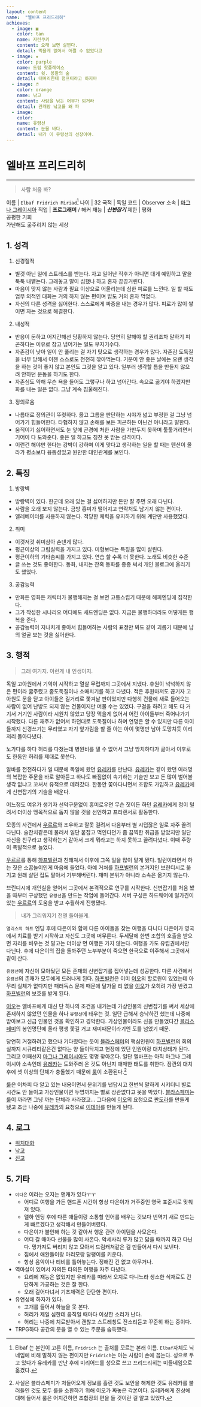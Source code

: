 ```yaml
---
layout: content
name:  "엘바프 프리드리히"
achieves:
  - image: ▣
    color: tan
    name: 자린쿠키
    content: 오래 보면 살찐다.
    detail: 먹을게 없어서 어쩔 수 없었다고
  - image: ★
    color: purple
    name: 드립 핫플레이스
    content: 쉿. 몽환의 숲
    detail: 대머리한테 험프티라고 하지마
  - image: ♬
    color: orange
    name: 낚고
    content: 사람을 낚는 어부가 되거라
    detail: 관캐랑 낚고를 왜 파
  - image:
    color:
    name: 유령선
    content: 눈물 바다.
    detail: 내가 이 유령선의 선장이야.
---
```

# 엘바프 프리드리히
---
>  사람 처음 봐?

이름 | `Elbaf Fridrich Miriad`[^name]
나이 | 32
국적 | 독일
코드 | Observer
소속 | [마그나 그레이시아][magnagraecia]
직업 | **프로그래머** / 해커
재능 | ***신변잡기***
제한 | 평화<br>공평한 기회<br>가난해도 굶주리지 않는 세상

## 1. 성격

1. 신경질적
  - 별것 아닌 일에 스트레스를 받는다. 자고 일어난 직후가 아니면 대게 예민하고 말을 툭툭 내뱉는다. 그래놓고 말이 심했나 하고 혼자 끙끙거린다.
  - 마음이 맞지 않는 사람과 필요 이상으로 어울리는데 심한 피로를 느낀다. 일 할 때도 업무 외적인 대화는 거의 하지 않는 편이며 밥도 거의 혼자 먹었다.
  - 자신의 다른 성격을 싫어한다. 스스로에게 짜증을 내는 경우가 많다. 피로가 많이 쌓이면 자는 것으로 해결한다.

2. 내성적
  - 반응이 둔하고 어지간해선 당황하지 않는다. 당연히 말해야 할 권리조차 말하기 피곤하다는 이유로 참고 넘어가는 일도 부지기수다.
  - 자존감이 낮아 일이 안 풀리는 걸 자기 탓으로 생각하는 경우가 많다. 자존감 도둑질을 너무 당해서 이젠 스스로도 천천히 깎아먹는다. 기분이 안 좋은 날에는 오랜 생각을 하는 것이 좋지 않고 본인도 그것을 알고 있다. 일부러 생각할 틈을 만들지 않으려 안하던 운동을 하기도 한다.
  - 자존심도 약해 무슨 욕을 들어도 그렇구나 하고 넘어간다. 속으로 곪기야 하겠지만 화를 내는 일은 없다. 그냥 계속 침울해진다.

3. 정의로움
  - 나름대로 정의관이 뚜렷하다. 옳고 그름을 판단하는 시야가 넓고 부정한 걸 그냥 넘어가기 힘들어한다. 타협하지 않고 손해를 보든 피곤하든 아닌건 아니라고 말한다.
  - 움직이기 싫어하면서도 눈 앞에 곤경에 처한 사람을 가만두지 못하며 툴툴거리면서 기어이 다 도와준다. 좋은 일 하고도 칭찬 못 받는 성격이다.
  - 이런건 해야만 한다는 강박이 강하며 이게 맞다고 생각하는 일을 할 때는 텐션이 올라가 평소보다 융통성있고 원만한 대인관계를 보인다.

## 2. 특징

1. 방랑벽
  - 방랑벽이 있다. 한군데 오래 있는 걸 싫어하지만 돈만 잘 주면 오래 다닌다.
  - 사람을 오래 보지 않는다. 금방 흥미가 떨어지고 연락처도 남기지 않는 편이다.
  - 엘레베이터를 사용하지 않는다. 적당한 체력을 유지하기 위해 계단만 사용했었다.

2. 취미
  - 이것저것 취미삼아 손댄게 많다.
  - 평균이상의 그림실력을 가지고 있다. 미형보다는 특징을 많이 살린다.
  - 평균이하의 기타솜씨를 가지고 있다. 연습 할 수록 더 못한다. 노래도 비슷한 수준
  - 글 쓰는 것도 좋아한다. 동화, 내지는 잔혹 동화를 종종 써서 개인 블로그에 올리기도 했었다.

3. 공감능력
  - 만화든 영화든 캐릭터가 불행해지는 걸 보면 고통스럽기 때문에 해피엔딩에 집착한다.
  - 그가 작성한 시나리오 어디에도 새드엔딩은 없다. 지금은 불행하더라도 어떻게든 행복을 준다.
  - 공감능력이 지나치게 좋아서 힘들어하는 사람의 표정만 봐도 같이 괴롭기 때문에 남의 얼굴 보는 것을 싫어한다.

## 3. 행적
  > 그래 여기지. 이런게 내 인생이지.

독일 고아원에서 기억이 시작하고 열살 무렵까지 그곳에서 지냈다. 후원이 넉넉하지 않은 편이라 굶주렸고 좀도둑질이나 소매치기를 하고 다녔다. 적은 후원마저도 끊기자 고아원도 문을 닫고 아이들은 길거리로 쫓겨날 판이었지만 다행히 건물에 새로 들어오는 사람이 없어 난방도 되지 않는 건물이지만 머물 수는 있었다. 구걸을 하려고 해도 다 거기서 거기인 사람이라 시원치 않았고 당장 먹을게 없어서 어린 아이들부터 죽어나가기 시작했다. 다른 재주가 없어서 하던대로 도둑질이나 하며 연명은 할 수 있지만 다른 아이들까지 신경쓰기는 무리였고 자기 앞가림을 할 줄 아는 아이 몇명만 남아 도망치듯 이리저리 돌아다녔다.

노가다를 하다 허리를 다쳤는데 병원비를 댈 수 없어서 그냥 방치하다가 곪아서 이후로도 한동안 허리를 제대로 못쓴다.

알바를 전전하다가 일 때문에 독일에 왔던 [유레카][유레카]를 만난다. [유레카][유레카]는 같이 왔던 여러명의 복잡한 주문을 바로 알아듣고 하나도 빠짐없이 속기하는 기술만 보고 돈 많이 벌어볼 생각 없냐고 꼬셔서 유적으로 데려갔다. 한동안 쫓아다니면서 조합도 가입하고 [유레카][유레카]에게 신변잡기의 기술을 배운다.

어느정도 여유가 생기자 선악구분없이 흥미로우면 무슨 짓이든 하던 [유레카][유레카]에게 정이 털려서 더이상 맹목적으로 돕지 않을 것을 선언하고 프리랜서로 활동한다.

모종의 사건에서 [우르르][우르르]와 조우하고 잘못 걸려서 다음부터 별 시덥잖은 일로 자주 끌려다닌다. 술잔치같은데 불러서 일단 붙잡고 먹인다던가 좀 끔찍한 취급을 받았지만 일단 자신을 친구라고 생각하는거 같아서 크게 뭐라고는 하지 못하고 끌려다녔다. 이때 주량이 폭발적으로 늘었다.

[우르르][우르르]를 통해 [하프빌런][halfvillain]과 친해져서 이후에 그쪽 일을 많이 맡게 됐다. 빌런이라면서 하는 짓은 소꿉놀이인게 마음에 들었다. 아예 거처를 [하프빌런][halfvillain]의 본거지인 브린디시로 옮기고 원래 살던 집도 팔아서 기부해버린다. 재미 본위가 아니라 소속은 옮기지 않는다.

브린디시에 개인실을 얻어서 그곳에서 본격적으로 연구를 시작한다. 신변잡기를 처음 봤을 때부터 구상했던 `유령선`을 만드는 작업에 들어간다. 서버 구성은 하드웨어에 일가견이 있는 [우르르][우르르]의 도움을 받고 수월하게 진행됐다.

  > 내가 그리워지기 전엔 돌아올게.

`앨리스의 하트` 엔딩 후에 다은이와 함께 다른 아이들을 찾는 여행을 다니다 다은이가 영국에서 치료를 받기 시작하고 자신도 그곳에 머무른다.
두세달에 한번 조합의 호출을 받으면 자리를 비우는 것 말고는 더이상 먼 여행은 가지 않는다. 여행을 가도 유럽권에서만 다닌다. 후에 다은이의 집을 돌봐주던 노부부분이 죽으면 한국으로 이주해서 그곳에서 같이 산다.

`유령선`에 자신이 모아뒀던 모든 존재의 신변잡기를 집어넣는데 성공한다.
다른 사건에서 `유령선`의 존재가 모두에게 드러나게 된다. [하프빌런][halfvillain]은 이미 [이오][이오]의 할로윈이 있었는데 아무리 실체가 없다지만 패러독스 문제 때문에 달가울 리 없을 [이오][이오]가 오히려 가장 반겼고 [하프빌런][halfvillain]의 보호를 받게 된다.

[이오][이오]는 엘바프에게 대신 단 하나의 조건을 내거는데 가상인물의 신변잡기를 써서 세상에 존재하지 않았던 인물을 하나 `유령선`에 태우는 것. 일단 급해서 승낙하긴 했는데 나중에 받아보고 신급 인물인 것을 확인하고 경악한다. 가상인물이라도 신을 만들었다간 [블라스페미][blasfemy]의 봉인명단에 올라 평생 쫓길 거고 재미때문이라기엔 도를 넘었기 때문.

당연히 거절하려고 했으나 기다렸다는 듯이 [블라스페미][blasfemy]의 핵심인원이 [하프빌런][halfvillain]의 회의실까지 시큐리티같은건 없다는 양 들이닥치고 현장에 있던 인원이랑 대치상태가 된다. 그리고 어째선지 [마그나 그레이시아][magnagraecia]도 몇명 찾아온다. 일단 엘바프는 아직 마그나 그레이시아 소속인데 [유레카][유레카]는 도와주러 온 것도 아닌지 애매한 태도를 취한다. 잠깐의 대치 후에 셋 이상의 단체가 충돌했기 때문에 [룰][룰]이 소환된다.[^real]

[룰][룰]은 어차피 다 알고 있는 내용이면서 분위기를 낸답시고 한번씩 말하게 시키더니 별로 시간도 안 들이고 가상인물이면 두명까지는 별로 상관없다고 못을 박았다. [블라스페미][blasfemy]는 [룰][룰]이 까라면 그냥 까는 단체라 사라졌고... 그다음에 [이오][이오]의 요청으로 [판도라][판도라]를 만들게 됐고 조금 나중에 [유레카][유레카]의 요청으로 [이데아][이데아]를 만들게 된다.

## 4. 로그
- [위치대화](./locate.html)
- [낚고][gldthrdktwl]
- [진고][memoirs]

## 5. 기타
- `이다은` 이라는 오지는 앤캐가 있다ㅜㅜ
  + 어디로 여행을 가든 핸드폰 시간이 항상 다은이가 거주중인 영국 표준시로 맞춰져 있다.
  + 앨하 엔딩 후에 다른 애들이랑 소통할 언어를 배우는 것보다 번역기 새로 만드는게 빠르겠다고 생각해서 만들어버렸다.
  + 다은이가 불안해 하는 것 같아서 행운 관련 아이템을 사모은다.
  + 어디 갈 때마다 선물을 많이 사온다. 악세사리 류가 많고 닳을 때까지 하고 다닌다. 망가져도 버리지 않고 모아서 드림캐쳐같은 걸 만들어서 다시 보낸다.
  + 집에서 애완돌이랑 마리모랑 달팽이를 키운다.
  + 항상 음악이나 티비를 틀어놓는다. 정해진 건 없고 아무거나.
- 역마살이 있어서 자의든 타의든 여행을 자주 다녔다.
  + 요리에 재능은 없었지만 유레카를 따라서 오지로 다니느라 생소한 식재료도 간단하게 가공하는 것은 잘 한다.
  + 오래 걸어다녀서 기초체력은 탄탄한 편이다.
- 유연성에 하자가 있다.
  + 고개를 들어서 하늘을 못 본다.
  + 허리가 제일 심한데 움직일 때마다 이상한 소리가 난다.
  + 허리는 나중에 치료받아서 괜찮고 스트레칭도 잔소리듣고 꾸준히 하는 중이다.
- TRPG하다 공간의 문을 열 수 있는 주문을 습득했다.

[^name]: Elbaf 는 본인이 고른 이름, `Fridrich` 는 출처를 모르는 본래 이름. `Elbaf`자체도 닉네임에 비해 말하지 않는 편이지만 `Fridrich`는 아는 사람이 손에 꼽는다. 성으로 두고 있다가 유레카를 만난 후에 미리어드를 성으로 쓰고 프리드리히는 미들네임으로 옮겼다.
[^real]: 사실은 블라스페미가 처들어오게 정보를 흘린 것도 보안을 해제한 것도 유레카를 불러들인 것도 모두 룰을 소환하기 위해 이오가 짜놓은 각본이다.
유레카에게 진상에 대해 들어서 룰은 어지간하면 조합장의 편을 들 것이란 걸 알고 있었다.

[유레카]: ../eureka/index.html
[우르르]: ../ururu/index.html
[이오]: ../io/index.html
[룰]: ../rule/index.html
[판도라]: ../pandora/index.html
[이데아]: ../idea/index.html
[memoirs]: ./memoirs/index.html
[gldthrdktwl]: ./gldthrdktwl/index.html
[magnagraecia]: ../../influence/magnagraecia/index.html
[halfvillain]: ../../influence/magnagraecia/index.html
[blasfemy]: ../../influence/blasfemy/index.html
